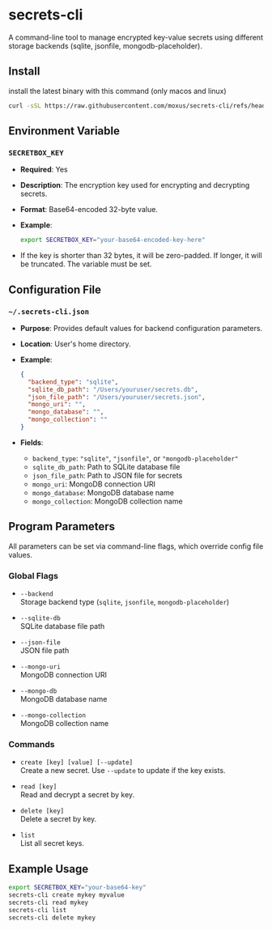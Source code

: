 # secrets-cli

A command-line tool to manage encrypted key-value secrets using different storage backends (sqlite, jsonfile, mongodb-placeholder).

## Install

install the latest binary with this command (only macos and linux)

```bash
curl -sSL https://raw.githubusercontent.com/moxus/secrets-cli/refs/heads/main/install.sh | bash
```

## Environment Variable

### `SECRETBOX_KEY`

- **Required**: Yes
- **Description**: The encryption key used for encrypting and decrypting secrets.
- **Format**: Base64-encoded 32-byte value.
- **Example**:

  ```sh
  export SECRETBOX_KEY="your-base64-encoded-key-here"
  ```

- If the key is shorter than 32 bytes, it will be zero-padded. If longer, it will be truncated. The variable must be set.

## Configuration File

### `~/.secrets-cli.json`

- **Purpose**: Provides default values for backend configuration parameters.
- **Location**: User's home directory.
- **Example**:

  ```json
  {
    "backend_type": "sqlite",
    "sqlite_db_path": "/Users/youruser/secrets.db",
    "json_file_path": "/Users/youruser/secrets.json",
    "mongo_uri": "",
    "mongo_database": "",
    "mongo_collection": ""
  }
  ```

- **Fields**:
  - `backend_type`: `"sqlite"`, `"jsonfile"`, or `"mongodb-placeholder"`
  - `sqlite_db_path`: Path to SQLite database file
  - `json_file_path`: Path to JSON file for secrets
  - `mongo_uri`: MongoDB connection URI
  - `mongo_database`: MongoDB database name
  - `mongo_collection`: MongoDB collection name

## Program Parameters

All parameters can be set via command-line flags, which override config file values.

### Global Flags

- `--backend`  
  Storage backend type (`sqlite`, `jsonfile`, `mongodb-placeholder`)

- `--sqlite-db`  
  SQLite database file path

- `--json-file`  
  JSON file path

- `--mongo-uri`  
  MongoDB connection URI

- `--mongo-db`  
  MongoDB database name

- `--mongo-collection`  
  MongoDB collection name

### Commands

- `create [key] [value] [--update]`  
  Create a new secret. Use `--update` to update if the key exists.

- `read [key]`  
  Read and decrypt a secret by key.

- `delete [key]`  
  Delete a secret by key.

- `list`  
  List all secret keys.

## Example Usage

```sh
export SECRETBOX_KEY="your-base64-key"
secrets-cli create mykey myvalue
secrets-cli read mykey
secrets-cli list
secrets-cli delete mykey
```
